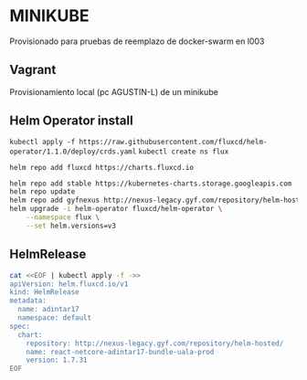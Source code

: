 # MINIKUBE

Provisionado para pruebas de reemplazo de docker-swarm en l003

## Vagrant

Provisionamiento local (pc AGUSTIN-L) de un minikube

## Helm Operator install

`kubectl apply -f https://raw.githubusercontent.com/fluxcd/helm-operator/1.1.0/deploy/crds.yaml`
`kubectl create ns flux`

`helm repo add fluxcd https://charts.fluxcd.io`

```bash
helm repo add stable https://kubernetes-charts.storage.googleapis.com
helm repo update
helm repo add gyfnexus http://nexus-legacy.gyf.com/repository/helm-hosted/
helm upgrade -i helm-operator fluxcd/helm-operator \
    --namespace flux \
    --set helm.versions=v3
```

## HelmRelease

```bash
cat <<EOF | kubectl apply -f ->>
apiVersion: helm.fluxcd.io/v1
kind: HelmRelease
metadata:
  name: adintar17
  namespace: default
spec:
  chart:
    repository: http://nexus-legacy.gyf.com/repository/helm-hosted/
    name: react-netcore-adintar17-bundle-uala-prod
    version: 1.7.31
EOF
```
